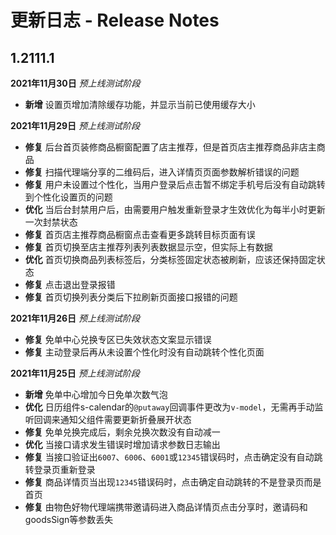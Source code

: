# 更新日志 - Release Notes

## 1.2111.1

**2021年11月30日** *预上线测试阶段*

+ **新增** 设置页增加清除缓存功能，并显示当前已使用缓存大小

**2021年11月29日** *预上线测试阶段*

+ **修复** 后台首页装修商品橱窗配置了店主推荐，但是首页店主推荐商品非店主商品
+ **修复** 扫描代理端分享的二维码后，进入详情页页面参数解析错误的问题
+ **修复** 用户未设置过个性化，当用户登录后点击暂不绑定手机号后没有自动跳转到个性化设置页的问题
+ **优化** 当后台封禁用户后，由需要用户触发重新登录才生效优化为每半小时更新一次封禁状态
+ **修复** 首页店主推荐商品橱窗点击查看更多跳转目标页面有误
+ **修复** 首页切换至店主推荐列表列表数据显示空，但实际上有数据
+ **优化** 首页切换商品列表标签后，分类标签固定状态被刷新，应该还保持固定状态
+ **修复** 点击退出登录报错
+ **修复** 首页切换列表分类后下拉刷新页面接口报错的问题

**2021年11月26日** *预上线测试阶段*

+ **修复** 免单中心兑换专区已失效状态文案显示错误
+ **修复** 主动登录后再从未设置个性化时没有自动跳转个性化页面

**2021年11月25日** *预上线测试阶段*

+ **新增** 免单中心增加今日免单次数气泡
+ **优化** 日历组件s-calendar的`@putaway`回调事件更改为`v-model`，无需再手动监听回调来通知父组件需要更新折叠展开状态
+ **修复** 免单兑换完成后，剩余兑换次数没有自动减一
+ **优化** 当接口请求发生错误时增加请求参数日志输出
+ **修复** 当接口验证出`6007`、`6006`、`6001`或`12345`错误码时，点击确定没有自动跳转登录页重新登录
+ **修复** 商品详情页当出现`12345`错误码时，点击确定自动跳转的不是登录页而是首页
+ **修复** 由物色好物代理端携带邀请码进入商品详情页点击分享时，邀请码和goodsSign等参数丢失